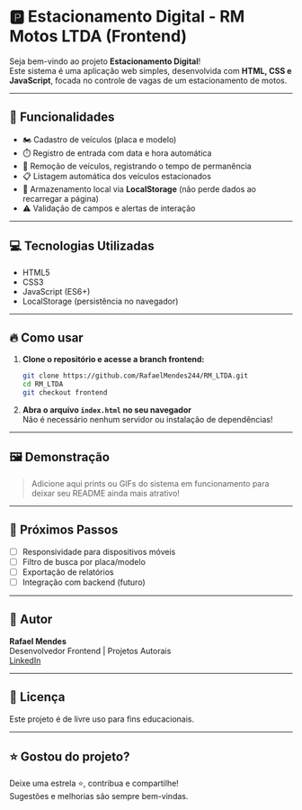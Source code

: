 # 🅿️ Estacionamento Digital - RM Motos LTDA (Frontend)

Seja bem-vindo ao projeto **Estacionamento Digital**!  
Este sistema é uma aplicação web simples, desenvolvida com **HTML, CSS e JavaScript**, focada no controle de vagas de um estacionamento de motos.

---

## 🚩 Funcionalidades

- 🏍️ Cadastro de veículos (placa e modelo)
- ⏱️ Registro de entrada com data e hora automática
- 🚦 Remoção de veículos, registrando o tempo de permanência
- 📋 Listagem automática dos veículos estacionados
- 💾 Armazenamento local via **LocalStorage** (não perde dados ao recarregar a página)
- ⚠️ Validação de campos e alertas de interação

---

## 💻 Tecnologias Utilizadas

- HTML5
- CSS3
- JavaScript (ES6+)
- LocalStorage (persistência no navegador)

---

## 🔥 Como usar

1. **Clone o repositório e acesse a branch frontend:**
   ```bash
   git clone https://github.com/RafaelMendes244/RM_LTDA.git
   cd RM_LTDA
   git checkout frontend
   ```

2. **Abra o arquivo `index.html` no seu navegador**  
   Não é necessário nenhum servidor ou instalação de dependências!

---

## 🖼️ Demonstração

> Adicione aqui prints ou GIFs do sistema em funcionamento para deixar seu README ainda mais atrativo!

---

## 🚀 Próximos Passos

- [ ] Responsividade para dispositivos móveis
- [ ] Filtro de busca por placa/modelo
- [ ] Exportação de relatórios
- [ ] Integração com backend (futuro)

---

## 👤 Autor

**Rafael Mendes**  
Desenvolvedor Frontend | Projetos Autorais  
[LinkedIn](https://www.linkedin.com/in/fael-mendesdev/)

---

## 📄 Licença

Este projeto é de livre uso para fins educacionais.

---

## ⭐ Gostou do projeto?

Deixe uma estrela ⭐, contribua e compartilhe!  
Sugestões e melhorias são sempre bem-vindas.
